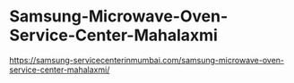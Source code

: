 # Samsung-Microwave-Oven-Service-Center-Mahalaxmi
https://samsung-servicecenterinmumbai.com/samsung-microwave-oven-service-center-mahalaxmi/
